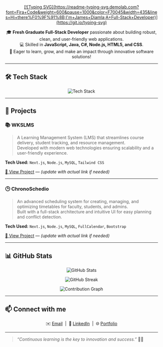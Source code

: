 <p align="center">
  <a href="https://git.io/typing-svg">
    [![Typing SVG](https://readme-typing-svg.demolab.com?font=Fira+Code&weight=600&pause=1000&color=F70045&width=435&lines=Hi+there%F0%9F%91%8B;I'm+James+Diamla;A+Full-Stack+Developer)](https://git.io/typing-svg)
  </a>
</p>

<p align="center">
  🎓 <strong>Fresh Graduate Full-Stack Developer</strong> passionate about building robust, clean, and user-friendly web applications.<br>
  💻 Skilled in <strong>JavaScript, Java, C#, Node.js, HTML5, and CSS</strong>.<br>
  🚀 Eager to learn, grow, and make an impact through innovative software solutions!
</p>

---

## 🛠️ Tech Stack

<p align="center">
  <img src="https://skillicons.dev/icons?i=html,css,js,java,cs,nodejs" alt="Tech Stack" />
</p>

---

## 🚀 Projects

### 📚 **WKSLMS**
> A Learning Management System (LMS) that streamlines course delivery, student tracking, and resource management.  
> Developed with modern web technologies ensuring scalability and a user-friendly experience.

**Tech Used:** `Next.js`, `Node.js`, `MySQL`, `Tailwind CSS`

[🔗 View Project](https://github.com/jamesdiamla27/wkslms) — *(update with actual link if needed)*

---

### 🕒 **ChronoSchedio**
> An advanced scheduling system for creating, managing, and optimizing timetables for faculty, students, and admins.  
> Built with a full-stack architecture and intuitive UI for easy planning and conflict detection.

**Tech Used:** `Next.js`, `Node.js`, `MySQL`, `FullCalendar`, `Bootstrap`

[🔗 View Project](https://github.com/jamesdiamla27/chronoschedio) — *(update with actual link if needed)*

---

## 📊 GitHub Stats

<p align="center">
  <img src="https://github-readme-stats.vercel.app/api?username=jamesdiamla27&show_icons=true&theme=tokyonight&count_private=true" alt="GitHub Stats" />
</p>

<p align="center">
  <img src="https://github-readme-streak-stats.herokuapp.com/?user=jamesdiamla27&theme=tokyonight" alt="GitHub Streak" />
</p>

<p align="center">
  <img src="https://github-readme-activity-graph.vercel.app/graph?username=jamesdiamla27&theme=tokyo-night" alt="Contribution Graph" />
</p>

---

## 📫 Connect with me

<p align="center">
  ✉️ <a href="mailto:your-email@example.com">Email</a> &nbsp;|&nbsp;
  💼 <a href="https://www.linkedin.com/in/jamesdiamla">LinkedIn</a> &nbsp;|&nbsp;
  🌐 <a href="https://your-portfolio-link.com">Portfolio</a>
</p>

---

> *“Continuous learning is the key to innovation and success.”* 🚀✨
